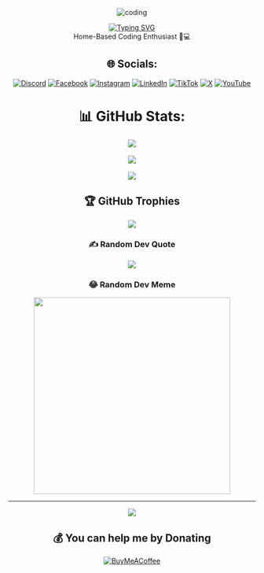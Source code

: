<div align="center">

  <img align="top" alt="coding"  src=https://github.com/YIGeenula/YIGeenula/assets/156918976/6811510f-17e8-4830-872a-0a4b07189878> 

<a href="https://git.io/typing-svg"><img src="https://readme-typing-svg.demolab.com?font=DM+Serif+Display&size=30&pause=1000&color=F7F7F7&center=true&vCenter=true&multiline=true&random=false&width=500&lines=Hello+There...+I'm+Geenula" alt="Typing SVG" /></a>
<br>
Home-Based Coding Enthusiast 🏡💻
  


## 🌐 Socials: 
[![Discord](https://img.shields.io/badge/Discord-%237289DA.svg?logo=discord&logoColor=white)](https://discord.gg/bChWQMrq6W) [![Facebook](https://img.shields.io/badge/Facebook-%231877F2.svg?logo=Facebook&logoColor=white)](https://facebook.com/geenula) [![Instagram](https://img.shields.io/badge/Instagram-%23E4405F.svg?logo=Instagram&logoColor=white)](https://instagram.com/geenuuss) [![LinkedIn](https://img.shields.io/badge/LinkedIn-%230077B5.svg?logo=linkedin&logoColor=white)](https://linkedin.com/in/yigeenula) [![TikTok](https://img.shields.io/badge/TikTok-%23000000.svg?logo=TikTok&logoColor=white)](https://tiktok.com/@games_tube_lk) [![X](https://img.shields.io/badge/X-black.svg?logo=X&logoColor=white)](https://x.com/YGeenula) [![YouTube](https://img.shields.io/badge/YouTube-%23FF0000.svg?logo=YouTube&logoColor=white)](https://youtube.com/@GamesTubeLK) 
# 📊 GitHub Stats:
![](https://github-readme-stats.vercel.app/api?username=Geenula&theme=radical&hide_border=false&include_all_commits=false&count_private=false)<br/> <br>
![](https://github-readme-streak-stats.herokuapp.com/?user=Geenula&theme=radical&hide_border=false)<br/> <br>
![](https://github-readme-stats.vercel.app/api/top-langs/?username=Geenula&theme=radical&hide_border=false&include_all_commits=false&count_private=false&layout=compact)

## 🏆 GitHub Trophies
![](https://github-profile-trophy.vercel.app/?username=Geenula&theme=radical&no-frame=false&no-bg=true&margin-w=4)

### ✍️ Random Dev Quote
![](https://quotes-github-readme.vercel.app/api?type=horizontal&theme=radical)

### 😂 Random Dev Meme
<img src='https://randommeme-five.vercel.app/' style="height: 400px;"/>

---
<a href="https://visitcount.itsvg.in">
  <img src="https://visitcount.itsvg.in/api?id=Geenula&label=Profile%20Views&pretty=true" />
</a>

  ## 💰 You can help me by Donating
  [![BuyMeACoffee](https://img.shields.io/badge/Buy%20Me%20a%20Coffee-ffdd00?style=for-the-badge&logo=buy-me-a-coffee&logoColor=black)](https://buymeacoffee.com/YIGeenula) 

</div>
<!-- Proudly created with GPRM ( https://gprm.itsvg.in ) -->
